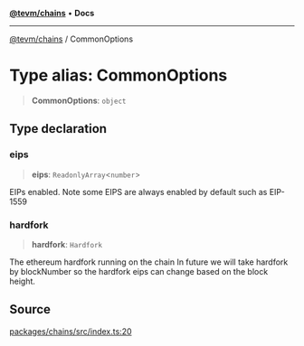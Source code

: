 [**@tevm/chains**](../README.md) • **Docs**

***

[@tevm/chains](../globals.md) / CommonOptions

# Type alias: CommonOptions

> **CommonOptions**: `object`

## Type declaration

### eips

> **eips**: `ReadonlyArray`\<`number`\>

EIPs enabled. Note some EIPS are always enabled by default such as EIP-1559

### hardfork

> **hardfork**: `Hardfork`

The ethereum hardfork running on the chain
In future we will take hardfork by blockNumber so the hardfork eips can change based on the block height.

## Source

[packages/chains/src/index.ts:20](https://github.com/evmts/tevm-monorepo/blob/main/packages/chains/src/index.ts#L20)
